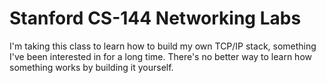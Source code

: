 # Stanford CS-144 Networking Labs

I'm taking this class to learn how to build my own TCP/IP stack, something I've been interested in for a long time. There's no better way to learn how something works by building it yourself.
